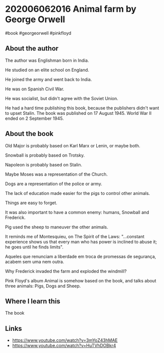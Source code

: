 # 202006062016 Animal farm by George Orwell
#book #georgeorwell #pinkfloyd

## About the author
The author was Englishman born in India.

He studied on an elite school on England.

He joined the army and went back to India.

He was on Spanish Civil War.

He was socialist, but didn't agree with the Soviet Union.

He had a hard time publishing this book, because the publishers didn't want to upset
Stalin. The book was published on 17 August 1945. World War II ended on 2 September
1945.

## About the book
Old Major is probably based on Karl Marx or Lenin, or maybe both.

Snowball is probably based on Trotsky.

Napoleon is probably based on Stalin.

Maybe Moses was a representation of the Church.

Dogs are a representation of the police or army.

The lack of education made easier for the pigs to control other animals.

Things are easy to forget.

It was also important to have a common enemy: humans, Snowball and Frederick.

Pig used the sheep to maneuver the other animals.

It reminds me of Montesquieu, on The Spirit of the Laws: "...constant experience
shows us that every man who has power is inclined to abuse it; he goes until he
finds limits".

Aqueles que renunciam a liberdade em troca de promessas de segurança, acabem sem
uma nem outra.

Why Frederick invaded the farm and exploded the windmill?

Pink Floyd's album Animal is somehow based on the book, and talks about three animals:
Pigs, Dogs and Sheep.


## Where I learn this
The book

## Links
- https://www.youtube.com/watch?v=3mYoZ43hMAE
- https://www.youtube.com/watch?v=HuTVhDOBkr4
